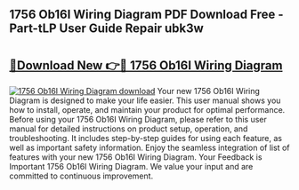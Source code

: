 ## 1756 Ob16I Wiring Diagram PDF Download Free - Part-tLP User Guide Repair ubk3w

# <h2><a href="http://dfru92.blite.top/?on=1756+Ob16I+Wiring+Diagram">🔗Download New 👉🔴 1756 Ob16I Wiring Diagram</a></h2>

[![1756 Ob16I Wiring Diagram download](https://i.imgur.com/lujVjoI.png)](http://dfru92.blite.top/?on=1756+Ob16I+Wiring+Diagram)
Your new 1756 Ob16I Wiring Diagram is designed to make your life easier. This user manual shows you how to install, operate, and maintain your product for optimal performance. Before using your 1756 Ob16I Wiring Diagram, please refer to this user manual for detailed instructions on product setup, operation, and troubleshooting. It includes step-by-step guides for using each feature, as well as important safety information. Enjoy the seamless integration of list of features with your new 1756 Ob16I Wiring Diagram. Your Feedback is Important 1756 Ob16I Wiring Diagram. We value your input and are committed to continuous improvement.
